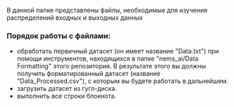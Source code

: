 В данной папке представлены файлы, необходимые для изучения распределений входных и выходных данных

### Порядок работы с файлами:
- обработать первичный датасет (он имеет название "Data.txt") при помощи инструментов, находящихся в папке "nems_ai/Data Formatting" этого репозитория. В результате этого вы должны получить форматированный датасет (название "Data_Processed.csv"), с которым вы будете работать в дальнейшем.
- загрузить датасет из гугл-диска.
- выполнить все строки блокнота.
